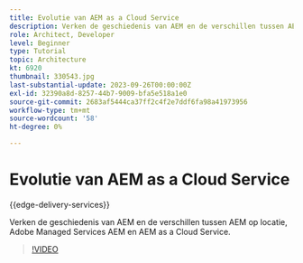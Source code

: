 ```yaml
---
title: Evolutie van AEM as a Cloud Service
description: Verken de geschiedenis van AEM en de verschillen tussen AEM op locatie, Adobe Managed Services AEM en AEM as a Cloud Service.
role: Architect, Developer
level: Beginner
type: Tutorial
topic: Architecture
kt: 6920
thumbnail: 330543.jpg
last-substantial-update: 2023-09-26T00:00:00Z
exl-id: 32390a8d-8257-44b7-9009-bfa5e518a1e0
source-git-commit: 2683af5444ca37ff2c4f2e7ddf6fa98a41973956
workflow-type: tm+mt
source-wordcount: '58'
ht-degree: 0%

---
```


# Evolutie van AEM as a Cloud Service

{{edge-delivery-services}}

Verken de geschiedenis van AEM en de verschillen tussen AEM op locatie, Adobe Managed Services AEM en AEM as a Cloud Service.

>[!VIDEO](https://video.tv.adobe.com/v/330543?quality=12&learn=on)
